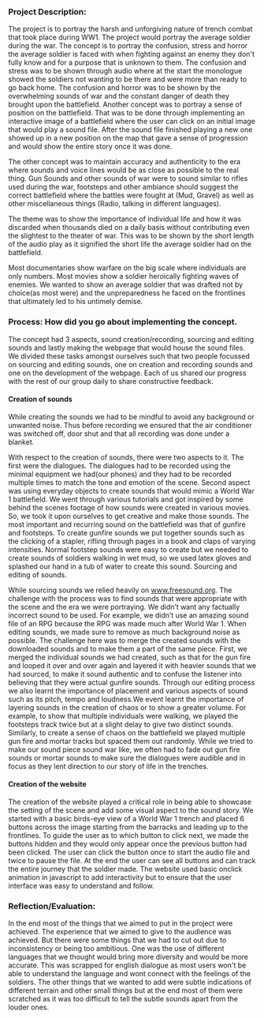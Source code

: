 ### Project Description: 

The project is to portray the harsh and unforgiving nature of trench combat that took place during WW1. The project would portray the average soldier during the war. The concept is to portray the confusion, stress and horror the average soldier is faced with when fighting against an enemy they don't fully know and for a purpose that is unknown to them. The confusion and stress was to be shown through audio where at the start the monologue showed the soldiers not wanting to be there and were more than ready to go back home. The confusion and horror was to be shown by the overwhelming sounds of war and the constant danger of death they brought upon the battlefield. 
Another concept was to portray a sense of position on the battlefield. That was to be done through implementing an interactive image of a battlefield where the user can click on an initial image that would play a sound file. After the sound file finished playing a new one showed up in a new position on the map that gave a sense of progression and would show the entire story once it was done.


The other concept was to maintain accuracy and authenticity to the era where sounds and voice lines would be as close as possible to the real thing. Gun Sounds and other sounds of war were to sound similar to rifles used during the war, footsteps and other ambiance should suggest the correct battlefield where the battles were fought at (Mud, Gravel) as well as other miscellaneous things (Radio, talking in different languages).


The theme was to show the importance of individual life and how it was discarded when thousands died on a daily basis without contributing even the slightest to the theater of war. This was to be shown by the short length of the audio play as it signified the short life the average soldier had on the battlefield. 


Most documentaries show warfare on the big scale where individuals are only numbers. Most movies show a soldier heroically fighting waves of enemies. We wanted to show an average soldier that was drafted not by choice(as most were) and the unpreparedness he faced on the frontlines that ultimately led to his untimely demise.
 
### Process: How did you go about implementing the concept.  
The concept had 3 aspects, sound creation/recording, sourcing and editing sounds and lastly making the webpage that would house the sound files. We divided these tasks amongst ourselves such that two people focussed on sourcing and editing sounds, one on creation and recording sounds and one on the development of the webpage. Each of us shared our progress with the rest of our group daily to share constructive feedback.


#### Creation of sounds


While creating the sounds we had to be mindful to avoid any background or unwanted noise. Thus before recording we ensured that the air conditioner was switched off, door shut and that all recording was done under a blanket. 

With respect to the creation of sounds, there were two aspects to it. The first were the dialogues.  The dialogues had to be recorded using the minimal equipment we had(our phones) and they had to be recorded multiple times to match the tone and emotion of the scene. Second aspect was using everyday objects to create sounds that would mimic a World War 1 battlefield. We went through various tutorials and got inspired by some behind the scenes footage of how sounds were created in various movies. So, we took it upon ourselves to get creative and make those sounds. The most important and recurring sound on the battlefield was that of gunfire and footsteps. To create gunfire sounds we put together sounds such as the clicking of a stapler, rifling through pages in a book and claps of varying intensities. Normal footstep sounds were easy to create but we needed to create sounds of soldiers walking in wet mud, so we used latex gloves and splashed our hand in a tub of water to create this sound.
Sourcing and editing of sounds.

While sourcing sounds we relied heavily on www.freesound.org. The challenge with the process was to find sounds that were appropriate with the scene and the era we were portraying. We didn’t want any factually incorrect sound to be used. For example, we didn’t use an amazing sound file of an RPG because the RPG was made much after World War 1. 
When editing sounds, we made sure to remove as much background noise as possible. The challenge here was to merge the created sounds with the downloaded sounds and to make them a part of the same piece. First, we merged the individual sounds we had created, such as that for the gun fire and looped it over and over again and layered it with heavier sounds that we had sourced, to make it sound authentic and to confuse the listener into believing that they were actual gunfire sounds. Through our editing process we also learnt the importance of placement and various aspects of sound such as its pitch, tempo and loudness.We event learnt the importance of layering sounds in the creation of chaos or to show a greater volume. For example, to show that multiple individuals were walking, we played the footsteps track twice but at a slight delay to give two distinct sounds. Similarly, to create a sense of chaos on the battlefield we played multiple gun fire and mortar tracks but spaced them out randomly.  While we tried to make our sound piece sound war like, we often had to fade out gun fire sounds or mortar sounds to make sure the dialogues were audible and in focus as they lent direction to our story of life in the trenches.  
 
#### Creation of the website

The creation of the website played a critical role in being able to showcase the setting of the scene and add some visual aspect to the sound story. We started with a basic birds-eye view of a World War 1 trench and placed 6 buttons across the image starting from the barracks and leading up to the frontlines. To guide the user as to which button to click next, we made the buttons hidden and they would only appear once the previous button had been clicked. The user can click the button once to start the audio file and twice to pause the file. At the end the user can see all buttons and can track the entire journey that the soldier made. The website used basic onclick animation in javascript to add interactivity but to ensure that the user interface was easy to understand and follow.
 
### Reflection/Evaluation: 

In the end most of the things that we aimed to put in the project were achieved. The experience that we aimed to give to the audience was achieved. But there were some things that we had to cut out due to inconsistency or being too ambitious. One was the use of different languages that we thought would bring more diversity and would be more accurate. This was scrapped for english dialogue as most users won't be able to understand the language and wont connect with the feelings of the soldiers. The other things that we wanted to add were subtle indications of different terrain and other small things but at the end most of them were scratched as it was too difficult to tell the subtle sounds apart from the louder ones.

